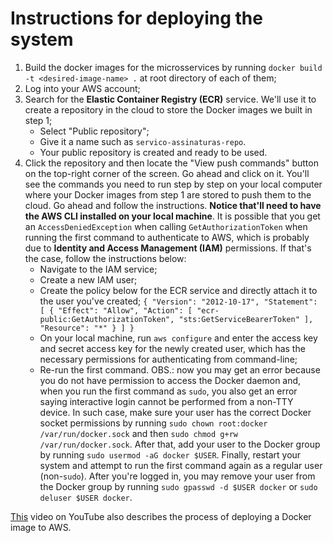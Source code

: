 # Instructions for deploying the system
1. Build the docker images for the microsservices by running `docker build -t <desired-image-name> .` at root directory of each of them;
2. Log into your AWS account;
3. Search for the **Elastic Container Registry (ECR)** service. We'll use it to create a repository in the cloud to store the Docker images we built in step 1;
    - Select "Public repository";
    - Give it a name such as `servico-assinaturas-repo`.
    - Your public repository is created and ready to be used.
4. Click the repository and then locate the "View push commands" button on the top-right corner of the screen. Go ahead and click on it. You'll see the commands you need to run step by step on your local computer where your Docker images from step 1 are stored to push them to the cloud. Go ahead and follow the instructions. **Notice that'll need to have the AWS CLI installed on your local machine**. It is possible that you get an `AccessDeniedException` when calling `GetAuthorizationToken` when running the first command to authenticate to AWS, which is probably due to **Identity and Access Management (IAM)** permissions. If that's the case, follow the instructions below: 
    - Navigate to the IAM service;
    - Create a new IAM user;
    - Create the policy below for the ECR service and directly attach it to the user you've created;
    `{
      "Version": "2012-10-17",
      "Statement": [
        {
            "Effect": "Allow",
            "Action": [
                "ecr-public:GetAuthorizationToken",
                "sts:GetServiceBearerToken"
            ],
            "Resource": "*"
        }
      ]
    }`
    - On your local machine, run `aws configure` and enter the access key and secret access key for the newly created user, which has the necessary permissions for authenticating from command-line;
    - Re-run the first command. OBS.: now you may get an error because you do not have permission to access the Docker daemon and, when you run the first command as `sudo`, you also get an error saying interactive login cannot be performed from a non-TTY device. In such case, make sure your user has the correct Docker socket permissions by running `sudo chown root:docker /var/run/docker.sock` and then `sudo chmod g+rw /var/run/docker.sock`. After that, add your user to the Docker group by running `sudo usermod -aG docker $USER`. Finally, restart your system and attempt to run the first command again as a regular user (non-`sudo`). After you're logged in, you may remove your user from the Docker group by running `sudo gpasswd -d $USER docker` or `sudo deluser $USER docker`.

[This](https://www.youtube.com/watch?v=YDNSItBN15w&t=10m15s) video on YouTube also describes the process of deploying a Docker image to AWS.